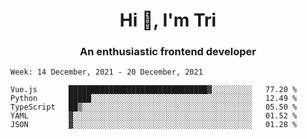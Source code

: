 <h1 align="center">Hi 👋, I'm Tri</h1>
<h3 align="center">An enthusiastic frontend developer</h3>

<!--START_SECTION:waka-->
```text
Week: 14 December, 2021 - 20 December, 2021

Vue.js       ███████████████████████████████▓░░░░░░░░░   77.20 % 
Python       █████░░░░░░░░░░░░░░░░░░░░░░░░░░░░░░░░░░░░   12.49 % 
TypeScript   ██▒░░░░░░░░░░░░░░░░░░░░░░░░░░░░░░░░░░░░░░   05.50 % 
YAML         ▓░░░░░░░░░░░░░░░░░░░░░░░░░░░░░░░░░░░░░░░░   01.52 % 
JSON         ▓░░░░░░░░░░░░░░░░░░░░░░░░░░░░░░░░░░░░░░░░   01.28 % 
```
<!--END_SECTION:waka-->
